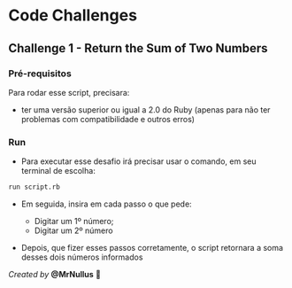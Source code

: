 # Code Challenges

## Challenge 1 - Return the Sum of Two Numbers

### Pré-requisitos

Para rodar esse script, precisara: 

- ter uma versão superior ou igual a 2.0 do Ruby (apenas para não ter problemas com compatibilidade e outros erros)


### Run

+ Para executar esse desafio irá precisar usar o comando, em seu terminal de escolha:

```bash
run script.rb
```

+ Em seguida, insira em cada passo o que pede:
	- Digitar um 1º número;
	- Digitar um 2º número

+ Depois, que fizer esses passos corretamente, o script retornara a soma desses dois números informados


_Created by_ **@MrNullus** 💜